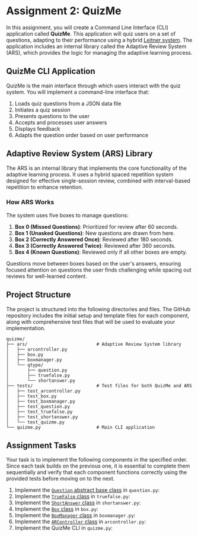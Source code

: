 # Assignment 2: QuizMe 

In this assignment, you will create a Command Line Interface (CLI) application called **QuizMe**. This application will quiz users on a set of questions, adapting to their performance using a hybrid [Leitner system](https://en.wikipedia.org/wiki/Leitner_system). The application includes an internal library called the Adaptive Review System (ARS), which provides the logic for managing the adaptive learning process.

## QuizMe CLI Application

QuizMe is the main interface through which users interact with the quiz system. You will implement a command-line interface that:

1. Loads quiz questions from a JSON data file
2. Initiates a quiz session
3. Presents questions to the user
4. Accepts and processes user answers
5. Displays feedback
6. Adapts the question order based on user performance

## Adaptive Review System (ARS) Library

The ARS is an internal library that implements the core functionality of the adaptive learning process. It uses a hybrid spaced repetition system designed for effective single-session review, combined with interval-based repetition to enhance retention.

### How ARS Works

The system uses five boxes to manage questions:

1. **Box 0 (Missed Questions)**: Prioritized for review after 60 seconds.
2. **Box 1 (Unasked Questions)**: New questions are drawn from here.
3. **Box 2 (Correctly Answered Once)**: Reviewed after 180 seconds.
4. **Box 3 (Correctly Answered Twice)**: Reviewed after 360 seconds.
5. **Box 4 (Known Questions)**: Reviewed only if all other boxes are empty.

Questions move between boxes based on the user's answers, ensuring focused attention on questions the user finds challenging while spacing out reviews for well-learned content.

## Project Structure

The project is structured into the following directories and files. The GitHub repository includes the initial setup and template files for each component, along with comprehensive test files that will be used to evaluate your implementation.

```
quizme/
├── ars/                          # Adaptive Review System library
│   ├── arcontroller.py
│   ├── box.py
│   ├── boxmanager.py
│   └── qtype/
│       ├── question.py
│       ├── truefalse.py
│       └── shortanswer.py
├── tests/                        # Test files for both QuizMe and ARS
│   ├── test_arcontroller.py
│   ├── test_box.py
│   ├── test_boxmanager.py
│   ├── test_question.py
│   ├── test_truefalse.py
│   ├── test_shortanswer.py
│   └── test_quizme.py
└── quizme.py                     # Main CLI application
```

## Assignment Tasks

Your task is to implement the following components in the specified order. Since each task builds on the previous one, it is essential to complete them sequentially and verify that each component functions correctly using the provided tests before moving on to the next.

1. Implement the [`Question` abstract base class](question-abstract-base-class.md) in `question.py`:
2. Implement the [`TrueFalse` class](truefalse-class.md) in `truefalse.py`:
3. Implement the [`ShortAnswer` class](shortanswer-class.md) in `shortanswer.py`:
4. Implement the [`Box` class](box-class.md) in `box.py`:
5. Implement the [`BoxManager` class](boxmanager-class.md) in `boxmanager.py`:
6. Implement the [`ARController` class](arcontroller-class.md) in `arcontroller.py`:
7. Implement the QuizMe CLI in `quizme.py`:
